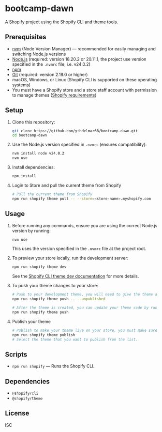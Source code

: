 # bootcamp-dawn

A Shopify project using the Shopify CLI and theme tools.

## Prerequisites

- [nvm](https://github.com/nvm-sh/nvm) (Node Version Manager) — recommended for easily managing and switching Node.js versions
- [Node.js](https://nodejs.org/) (required: version 18.20.2 or 20.11.1, the project use version specified in the `.nvmrc` file, i.e. v24.0.2)
- [npm](https://www.npmjs.com/)
- [Git](https://git-scm.com/) (required: version 2.18.0 or higher)
- macOS, Windows, or Linux (Shopify CLI is supported on these operating systems)
- You must have a Shopify store and a store staff account with permission to manage themes ([Shopify requirements](https://shopify.dev/docs/api/shopify-cli#requirements))

## Setup

1. Clone this repository:

   ```bash
   git clone https://github.com/ythdelmar68/bootcamp-dawn.git
   cd bootcamp-dawn
   ```

2. Use the Node.js version specified in `.nvmrc` (ensures compatibility):

   ```bash
   nvm install node v24.0.2
   nvm use
   ```

3. Install dependencies:

   ```bash
   npm install
   ```

4. Login to Store and pull the current theme from Shopify

    ```bash
    # Pull the current theme from Shopify
    npm run shopify theme pull -- --store=<store-name>.myshopify.com
    ```
## Usage

1. Before running any commands, ensure you are using the correct Node.js version by running:

   ```bash
   nvm use
   ```
   This uses the version specified in the `.nvmrc` file at the project root.

2. To preview your store locally, run the development server:

   ```bash
   npm run shopify theme dev
   ```
   See the [Shopify CLI theme dev documentation](https://shopify.dev/docs/api/shopify-cli/theme/theme-dev) for more details.

3. To push your theme changes to your store:

   ```bash
   # Push to your development theme, you will need to give the theme a name
   npm run shopify theme push -- --unpublished

   # After the theme is created, you can update your theme code by running the `push` command without any flags
   npm run shopify theme push

4. Publish your theme
    ```bash
    # Publish to make your theme live on your store, you must make sure that you've pushed all of your local changes to Shopify using the theme push command.
    npm run shopify theme publish
    # Select the theme that you want to publish from the list.
    ```

## Scripts

- `npm run shopify` &mdash; Runs the Shopify CLI.

## Dependencies

- `@shopify/cli`
- `@shopify/theme`

## License

ISC

